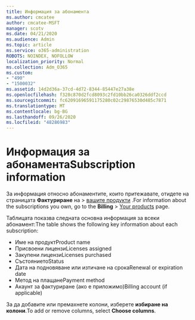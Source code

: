 ```yaml
---
title: Информация за абонамента
ms.author: cmcatee
author: cmcatee-MSFT
manager: scotv
ms.date: 04/21/2020
ms.audience: Admin
ms.topic: article
ms.service: o365-administration
ROBOTS: NOINDEX, NOFOLLOW
localization_priority: Normal
ms.collection: Adm_O365
ms.custom:
- "490"
- "1500032"
ms.assetid: 14d2d36a-37cd-4d72-8344-85447e27a38e
ms.openlocfilehash: f328c870d2fcd8093c2fd10bb26ca0326ddf2ccd
ms.sourcegitcommit: fc62091696591175280c02c29876530d485c7871
ms.translationtype: MT
ms.contentlocale: bg-BG
ms.lasthandoff: 09/26/2020
ms.locfileid: "48286983"
---
```

# <a name="subscription-information"></a><span data-ttu-id="b0718-102">Информация за абонамента</span><span class="sxs-lookup"><span data-stu-id="b0718-102">Subscription information</span></span>

<span data-ttu-id="b0718-103">За информация относно абонаментите, които притежавате, отидете на страницата **Фактуриране** на \> [вашите продукти](https://go.microsoft.com/fwlink/p/?linkid=842054) .</span><span class="sxs-lookup"><span data-stu-id="b0718-103">For information about the subscriptions you own, go to the **Billing** \> [Your products](https://go.microsoft.com/fwlink/p/?linkid=842054) page.</span></span>
  
<span data-ttu-id="b0718-104">Таблицата показва следната основна информация за всеки абонамент:</span><span class="sxs-lookup"><span data-stu-id="b0718-104">The table shows the following key information about each subscription:</span></span>
  
- <span data-ttu-id="b0718-105">Име на продукт</span><span class="sxs-lookup"><span data-stu-id="b0718-105">Product name</span></span>
- <span data-ttu-id="b0718-106">Присвоени лицензи</span><span class="sxs-lookup"><span data-stu-id="b0718-106">Licenses assigned</span></span>
- <span data-ttu-id="b0718-107">Закупени лицензи</span><span class="sxs-lookup"><span data-stu-id="b0718-107">Licenses purchased</span></span>
- <span data-ttu-id="b0718-108">Състоянието</span><span class="sxs-lookup"><span data-stu-id="b0718-108">Status</span></span>
- <span data-ttu-id="b0718-109">Дата на подновяване или изтичане на срока</span><span class="sxs-lookup"><span data-stu-id="b0718-109">Renewal or expiration date</span></span>
- <span data-ttu-id="b0718-110">Метод на плащане</span><span class="sxs-lookup"><span data-stu-id="b0718-110">Payment method</span></span>
- <span data-ttu-id="b0718-111">Акаунт за фактуриране (ако е приложимо)</span><span class="sxs-lookup"><span data-stu-id="b0718-111">Billing account (if applicable)</span></span>
 
<span data-ttu-id="b0718-112">За да добавите или премахнете колони, изберете **избиране на колони**.</span><span class="sxs-lookup"><span data-stu-id="b0718-112">To add or remove columns, select **Choose columns**.</span></span>